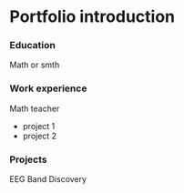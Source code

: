 # Portfolio introduction 

### Education
Math or smth

### Work experience
Math teacher
- project 1
- project 2

### Projects 
EEG Band Discovery
